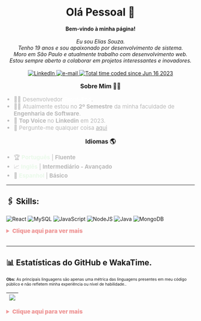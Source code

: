 <h1 align="center">Olá Pessoal 👋</h1>

<p align="center">
    <b>Bem-vindo à minha página!</b><br><br>
    <i>Eu sou Elias Souza.<br>
Tenho 19 anos e sou apaixonado por desenvolvimento de sistema.<br>
Moro em São Paulo e atualmente trabalho com desenvolvimento web.<br>
Estou sempre aberto a colaborar em projetos interessantes e inovadores.<br>
</i><br>
    <a href="https://www.linkedin.com/in/liliassz">
        <img src="https://img.shields.io/badge/LinkedIn-blue?style=flat-square&logo=linkedin" alt="LinkedIn">
    </a>
    <a href="mailto:elias.souza.es609@gmail.com">
        <img src="https://img.shields.io/badge/Email-blue?style=flat-square&logo=gmail&logoColor=white" alt="e-mail">
    </a>
   <a href="https://wakatime.com/@f815edeb-5b97-4d5d-9e59-47404d60a6d9">
        <img src="https://wakatime.com/badge/user/f815edeb-5b97-4d5d-9e59-47404d60a6d9.svg" alt="Total time coded since Jun 16 2023" />
   </a> 
</p>

<p align="center" style="font-size: 16px; font-weight: bold;">Sobre Mim 👨‍💻</p>
<ul style="font-size: 15px; list-style-type: disc; padding-left: 20px; color: #b8b8b8;">
    <li>👨‍💻 Desenvolvedor <b style="color: white;">Front-End</b>.</li>
    <li>👨‍🎓 Atualmente estou no <b>2º Semestre</b> da minha faculdade de <b>Engenharia de Software</b>.</li>
    <li>👑 <b>Top Voice </b> no <b>Linkedin</b> em 2023.
    <li>💬 Pergunte-me qualquer coisa <a href="https://github.com/liliassz/liliassz/issues" style="color: #aaa;">aqui</a></li>
</ul>

<p align="center" style="font-size: 16px; font-weight: bold;">Idiomas 🌎</p>
<ul style="font-size: 15px; list-style-type: disc; padding-left: 20px; color: #b8b8b8; ">
    <li>🏆 <b style="color: #E9F9E9;">Português</b> | <b>Fluente</b>
    </li>
    <li>📈 <b style="color: #E9F9E9;">Inglês</b> | <b>Intermediário - Avançado</b>
    </li>
    <li>🌱 <b style="color: #E9F9E9;">Espanhol</b> | <b>Básico</b></li>
</ul>

<hr>

## 🖇️ Skills:

![React](https://img.shields.io/badge/react-%2320232a.svg?style=for-the-badge&logo=react&logoColor=%2361DAFB)
![MySQL](https://img.shields.io/badge/mysql-%2300f.svg?style=for-the-badge&logo=mysql&logoColor=white)
![JavaScript](https://img.shields.io/badge/javascript-%23323330.svg?style=for-the-badge&logo=javascript&logoColor=%23F7DF1E)
![NodeJS](https://img.shields.io/badge/node.js-6DA55F?style=for-the-badge&logo=node.js&logoColor=white)
![Java](https://img.shields.io/badge/Java-ED8B00?style=for-the-badge&logo=openjdk&logoColor=white)
![MongoDB](https://img.shields.io/badge/MongoDB-%234ea94b.svg?style=for-the-badge&logo=mongodb&logoColor=white)

<details> 
<summary style="font-size: 15px; color: #ef9999; font-weight: 900;">Clique aqui para ver mais</summary>

### ✒️ Languages
![HTML5](https://img.shields.io/badge/html5-%23E34F26.svg?style=for-the-badge&logo=html5&logoColor=white)
![CSS3](https://img.shields.io/badge/css3-%231572B6.svg?style=for-the-badge&logo=css3&logoColor=white)
![SASS](https://img.shields.io/badge/SASS-hotpink.svg?style=for-the-badge&logo=SASS&logoColor=white)
![JavaScript](https://img.shields.io/badge/javascript-%23323330.svg?style=for-the-badge&logo=javascript&logoColor=%23F7DF1E)
![TypeScript](https://img.shields.io/badge/typescript-%23007ACC.svg?style=for-the-badge&logo=typescript&logoColor=white)
[![Next.js](https://img.shields.io/badge/Next.js-000000?style=for-the-badge&logo=nextdotjs&&logoColor=white)]()
![PHP](https://img.shields.io/badge/php-%23777BB4.svg?style=for-the-badge&logo=php&logoColor=white)
![TypeScript](https://img.shields.io/badge/typescript-%23007ACC.svg?style=for-the-badge&logo=typescript&logoColor=white)
![Python](https://img.shields.io/badge/python-3670A0?style=for-the-badge&logo=python&logoColor=ffdd54)
[![Bash](https://img.shields.io/badge/bash-black?style=for-the-badge&logo=gnu-bash&logoColor=white)](https://github.com/wervlad)
![Markdown](https://img.shields.io/badge/markdown-%23000000.svg?style=for-the-badge&logo=markdown&logoColor=white)
![Shell Script](https://img.shields.io/badge/shell_script-%23121011.svg?style=for-the-badge&logo=gnu-bash&logoColor=white)
![Windows Terminal](https://img.shields.io/badge/Windows%20Terminal-%234D4D4D.svg?style=for-the-badge&logo=windows-terminal&logoColor=white)
### 📊 Databases
![MariaDB](https://img.shields.io/badge/MariaDB-003545?style=for-the-badge&logo=mariadb&logoColor=white)
![MongoDB](https://img.shields.io/badge/MongoDB-%234ea94b.svg?style=for-the-badge&logo=mongodb&logoColor=white)
![MySQL](https://img.shields.io/badge/mysql-%2300f.svg?style=for-the-badge&logo=mysql&logoColor=white)
![SQLite](https://img.shields.io/badge/sqlite-%2307405e.svg?style=for-the-badge&logo=sqlite&logoColor=white)
### 🎨 Design
![Figma](https://img.shields.io/badge/figma-%23F24E1E.svg?style=for-the-badge&logo=figma&logoColor=white)
![Dribbble](https://img.shields.io/badge/Dribbble-EA4C89?style=for-the-badge&logo=dribbble&logoColor=white)
### 📚 Frameworks, Platforms and Libraries
![React](https://img.shields.io/badge/react-%2320232a.svg?style=for-the-badge&logo=react&logoColor=%2361DAFB)
![React Native](https://img.shields.io/badge/react_native-%2320232a.svg?style=for-the-badge&logo=react&logoColor=%2361DAFB)
![NodeJS](https://img.shields.io/badge/node.js-6DA55F?style=for-the-badge&logo=node.js&logoColor=white)
![Express.js](https://img.shields.io/badge/express.js-%23404d59.svg?style=for-the-badge&logo=express&logoColor=%2361DAFB)
[![Next.js](https://img.shields.io/badge/Next.js-000000?style=for-the-badge&logo=nextdotjs&&logoColor=white)]()
![JWT](https://img.shields.io/badge/JWT-black?style=for-the-badge&logo=JSON%20web%20tokens)
![NPM](https://img.shields.io/badge/NPM-%23000000.svg?style=for-the-badge&logo=npm&logoColor=white)
![SASS](https://img.shields.io/badge/SASS-hotpink.svg?style=for-the-badge&logo=SASS&logoColor=white)
![BOOTSTRAP](https://img.shields.io/badge/Bootstrap-563D7C?style=for-the-badge&logo=bootstrap&logoColor=white)
![TailwindCSS](https://img.shields.io/badge/tailwindcss-%2338B2AC.svg?style=for-the-badge&logo=tailwind-css&logoColor=white)
![Jquery](https://img.shields.io/badge/jQuery-0769AD?style=for-the-badge&logo=jquery&logoColor=white)
### 💻 Editors/IDE's
![Visual Studio Code](https://img.shields.io/badge/Visual%20Studio%20Code-0078d7.svg?style=for-the-badge&logo=visual-studio-code&logoColor=white)
![IntelliJ IDEA](https://img.shields.io/badge/IntelliJ_IDEA-000000.svg?style=for-the-badge&logo=intellij-idea&logoColor=white)
![Eclipse](https://img.shields.io/badge/Eclipse-2C2255?style=for-the-badge&logo=eclipse&logoColor=white)
![Notpad++](https://img.shields.io/badge/Notepad++-90E59A.svg?style=for-the-badge&logo=notepad%2B%2B&logoColor=black)
![Sublime](https://img.shields.io/badge/sublime_text-%23575757.svg?&style=for-the-badge&logo=sublime-text&logoColor=important)
### 🎛️ Operating Systems
[![Linux](https://img.shields.io/badge/linux-black?style=for-the-badge&logo=Linux)](https://github.com/wervlad)
![Ubuntu](https://img.shields.io/badge/Ubuntu-E95420?style=for-the-badge&logo=ubuntu&logoColor=white)
[![Windows](https://img.shields.io/badge/Windows-black?style=for-the-badge&logo=Windows)](https://github.com/wervlad)

</details> <br>

<hr>

## 📊 Estatísticas do GitHub e WakaTime.

<sub style="font-size: 10.5px;"><b>Obs:</b> As principais linguagens são apenas uma métrica das linguagens presentes em meu código público e não refletem minha experiência ou nível de habilidade..</sub>
</div>

| ![](http://github-profile-summary-cards.vercel.app/api/cards/profile-details?username=liliassz&theme=aura_dark) |  
| :-------------: |

<details>
<summary style="font-size: 15px; color: #ef9999; font-weight: 900;">Clique aqui para ver mais</summary>

<p align="center">

![Sequência de GitHub](https://github-readme-streak-stats.herokuapp.com?user=liliassz&theme=aura_dark&utcOffset=8) |
| :-------------: |

| ![](http://github-profile-summary-cards.vercel.app/api/cards/repos-per-language?username=liliassz&theme=aura_dark) | ![](http://github-profile-summary-cards.vercel.app/api/cards/most-commit-language?username=liliassz&theme=aura_dark) |  
| :-------------: | :-------------: |

| ![](http://github-profile-summary-cards.vercel.app/api/cards/stats?username=liliassz&theme=aura_dark) | ![](http://github-profile-summary-cards.vercel.app/api/cards/productive-time?username=liliassz&theme=aura_dark&utcOffset=8) |  
| :-------------: | :-------------: |

| [![Harlok's wakatime stats](https://github-readme-stats.vercel.app/api/wakatime?username=liliassz&&theme=aura_dark&utcOffset=8&hide_border=true)](https://github.com/anuraghazra/github-readme-stats) |  
| :-------------: |

<p align="center">
    <a href="https://wakatime.com/@liliassz"><img src="https://wakatime.com/badge/user/f815edeb-5b97-4d5d-9e59-47404d60a6d9.svg" alt="Total time coded since Jun 16 2023" /></a>
</p>

</p>
</details>
